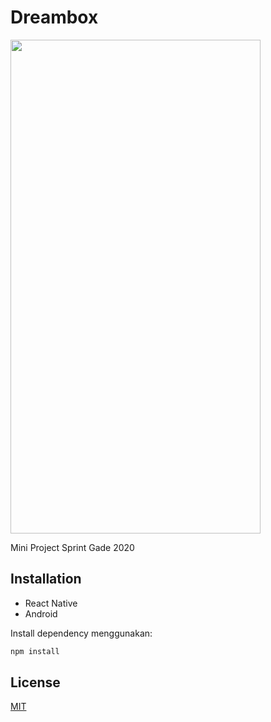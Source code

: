 # Dreambox

<img src="https://user-images.githubusercontent.com/8059548/77724531-c9cd5780-7025-11ea-8874-d62bb854b659.gif" width="400" height="790">

Mini Project Sprint Gade 2020

## Installation

- React Native 
- Android


Install dependency menggunakan: 
```javascript
npm install 
```

## License
[MIT](https://choosealicense.com/licenses/mit/)
